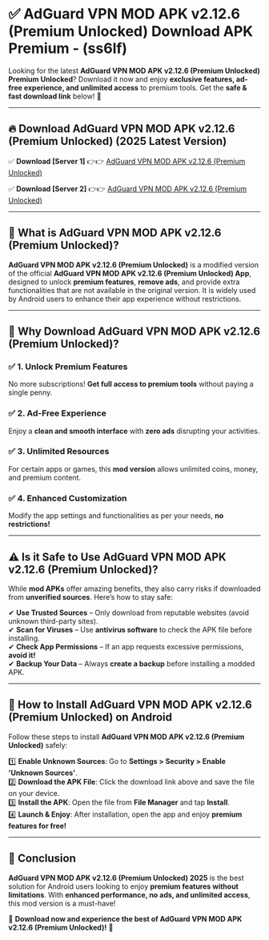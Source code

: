 
# ✅ AdGuard VPN MOD APK v2.12.6 (Premium Unlocked) Download APK Premium -  (ss6lf) 

Looking for the latest **AdGuard VPN MOD APK v2.12.6 (Premium Unlocked) Premium Unlocked**? Download it now and enjoy **exclusive features, ad-free experience, and unlimited access** to premium tools. Get the **safe & fast download link** below! 🚀

---

## 🔥 Download AdGuard VPN MOD APK v2.12.6 (Premium Unlocked) (2025 Latest Version)

✅ **Download [Server 1]** 👉👉 [AdGuard VPN MOD APK v2.12.6 (Premium Unlocked) ](https://apkcomod.com?title=AdGuard_VPN_MOD_APK_v2.12.6_(Premium_Unlocked))  

✅ **Download [Server 2]** 👉👉 [AdGuard VPN MOD APK v2.12.6 (Premium Unlocked) ](https://apkcomod.com?title=AdGuard_VPN_MOD_APK_v2.12.6_(Premium_Unlocked))  


---

## 📌 What is AdGuard VPN MOD APK v2.12.6 (Premium Unlocked)?

**AdGuard VPN MOD APK v2.12.6 (Premium Unlocked)** is a modified version of the official **AdGuard VPN MOD APK v2.12.6 (Premium Unlocked) App**, designed to unlock **premium features**, **remove ads**, and provide extra functionalities that are not available in the original version. It is widely used by Android users to enhance their app experience without restrictions.

---

## 🌟 Why Download AdGuard VPN MOD APK v2.12.6 (Premium Unlocked)?

### ✅ 1. Unlock Premium Features
No more subscriptions! **Get full access to premium tools** without paying a single penny.

### ✅ 2. Ad-Free Experience
Enjoy a **clean and smooth interface** with **zero ads** disrupting your activities.

### ✅ 3. Unlimited Resources
For certain apps or games, this **mod version** allows unlimited coins, money, and premium content.

### ✅ 4. Enhanced Customization
Modify the app settings and functionalities as per your needs, **no restrictions!**

---

## ⚠️ Is it Safe to Use AdGuard VPN MOD APK v2.12.6 (Premium Unlocked)?

While **mod APKs** offer amazing benefits, they also carry risks if downloaded from **unverified sources**. Here’s how to stay safe:

✔ **Use Trusted Sources** – Only download from reputable websites (avoid unknown third-party sites).  
✔ **Scan for Viruses** – Use **antivirus software** to check the APK file before installing.  
✔ **Check App Permissions** – If an app requests excessive permissions, **avoid it!**  
✔ **Backup Your Data** – Always **create a backup** before installing a modded APK.

---

## 📲 How to Install AdGuard VPN MOD APK v2.12.6 (Premium Unlocked) on Android

Follow these steps to install **AdGuard VPN MOD APK v2.12.6 (Premium Unlocked)** safely:

1️⃣ **Enable Unknown Sources**: Go to **Settings > Security > Enable 'Unknown Sources'**.  
2️⃣ **Download the APK File**: Click the download link above and save the file on your device.  
3️⃣ **Install the APK**: Open the file from **File Manager** and tap **Install**.  
4️⃣ **Launch & Enjoy**: After installation, open the app and enjoy **premium features for free!**

---

## 🚀 Conclusion

**AdGuard VPN MOD APK v2.12.6 (Premium Unlocked) 2025** is the best solution for Android users looking to enjoy **premium features without limitations**. With **enhanced performance, no ads, and unlimited access**, this mod version is a must-have!

🔻 **Download now and experience the best of AdGuard VPN MOD APK v2.12.6 (Premium Unlocked)!** 🔻

